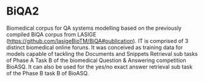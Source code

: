 # BiQA2
Biomedical corpus for QA systems modelling based on the previously compiled BiQA corpus from LASIGE (https://github.com/lasigeBioTM/BiQA#publication).
IT is comprised of 3 distinct biomedical online foruns. It was conceived as training data for models capable of tackling the Documents and Snippets Retrieval sub tasks of Phase A Task B of the biomedical Question & Answering competition BioASQ. It can also be used for the yes/no exact answer retrieval sub task of the Phase B task B of BioASQ.
